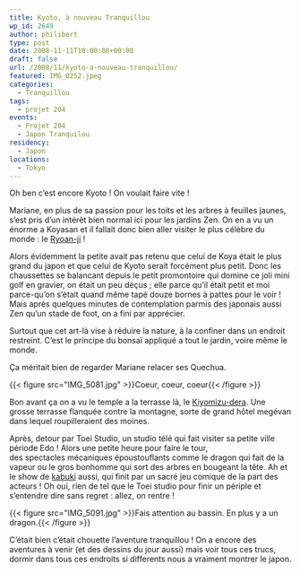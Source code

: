 ```yaml
---
title: Kyoto, à nouveau Tranquillou
wp_id: 2649
author: philibert
type: post
date: 2008-11-11T10:00:08+00:00
draft: false
url: /2008/11/kyoto-a-nouveau-tranquillou/
featured: IMG_0252.jpeg
categories:
  - Tranquillou
tags:
  - projet 204
events:
  - Projet 204
  - Japon Tranquilou
residency:
  - Japon
locations:
  - Tokyo
---
```


Oh ben c&rsquo;est encore Kyoto ! On voulait faire vite !

Mariane, en plus de sa passion pour les toits et les arbres à feuilles jaunes, s&rsquo;est pris d&rsquo;un intérêt bien normal ici pour les jardins Zen. On en a vu un énorme a Koyasan et il fallait donc bien aller visiter le plus célèbre du monde : le <a title="Ryoan Ji" href="https://fr.wikipedia.org/wiki/Ryōan-ji" target="_blank">Ryoan-ji</a> !

Alors évidemment la petite avait pas retenu que celui de Koya était le plus grand du japon et que celui de Kyoto serait forcément plus petit. Donc les chaussettes se balancant depuis le petit promontoire qui domine ce joli mini golf en gravier, on était un peu déçus ; elle parce qu&rsquo;il était petit et moi parce-qu&rsquo;on s&rsquo;était quand même tapé douze bornes à pattes pour le voir ! Mais après quelques minutes de contemplation parmis des japonais aussi Zen qu&rsquo;un stade de foot, on a fini par apprécier.
  
Surtout que cet art-là vise à réduire la nature, à la confiner dans un endroit restreint. C&rsquo;est le principe du bonsaï appliqué a tout le jardin, voire même le monde.
  
Ça méritait bien de regarder Mariane relacer ses Quechua.

{{< figure src="IMG_5081.jpg" >}}Coeur, coeur, coeur{{< /figure >}}

Bon avant ça on a vu le temple a la terrasse là, le <a href="https://fr.wikipedia.org/wiki/Kiyomizu-dera" target="_blank">Kiyomizu-dera</a>. Une grosse terrasse flanquée contre la montagne, sorte de grand hôtel megévan dans lequel roupilleraient des moines.

Après, detour par Toei Studio, un studio télé qui fait visiter sa petite ville période Edo ! Alors une petite heure pour faire le tour, des spectacles mécaniques époustouflants comme le dragon qui fait de la vapeur ou le gros bonhomme qui sort des arbres en bougeant la tête. Ah et le show de <a href="https://fr.wikipedia.org/wiki/Kabuki" target="_blank">kabuki</a> aussi, qui finit par un sacré jeu comique de la part des acteurs ! Oh oui, rien de tel que le Toei studio pour finir un périple et s&rsquo;entendre dire sans regret : allez, on rentre !

{{< figure src="IMG_5091.jpg" >}}Fais attention au bassin. En plus y a un dragon.{{< /figure >}}



C&rsquo;était bien c&rsquo;était chouette l&rsquo;aventure tranquillou ! On a encore des aventures à venir (et des dessins du jour aussi) mais voir tous ces trucs, dormir dans tous ces endroits si differents nous a vraiment montrer le japon.